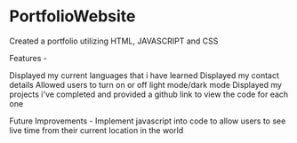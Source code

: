 # PortfolioWebsite
Created a portfolio utilizing HTML, JAVASCRIPT and CSS

Features -

Displayed my current languages that i have learned
Displayed my contact details
Allowed users to turn on or off light mode/dark mode
Displayed my projects i've completed and provided a github link to view the code for each one

Future Improvements -
Implement javascript into code to allow users to see live time from their current location in the world
